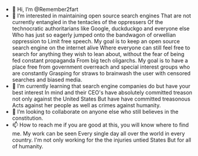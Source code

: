 - 👋 Hi, I’m @Remember2fart
- 👀 I’m interested in maintaining open source search engines
That are not currently entangled in the tentacles of the oppressers
Of the technocratic authoritarians like Google, duckduckgo and everyone else
Who has just so eagerly jumped onto the bandwagon of orwellian oppression to
Limit free speech. My goal is to keep an open source search engine on the
internet alive Where everyone can still feel free to search for anything 
they wish to lean about, without the fear of being fed constant propaganda
From big tech oligarchs. My goal is to have a place free from government overreach 
and special interest groups who are constantly Grasping for straws to brainwash 
the user with censored searches and biased media.
- 🌱 I’m currently learning that search engine companies do but have your best interest
In mind and their CEO's have absolutely committed treason not only against the United States
But have have committed treasonous Acts against her people as well as crimes against humanity.
- 💞️ I’m looking to collaborate on anyone else who still believes in the constitution.
- 📫 How to reach me if you are good at this, you will know where to find me. My work can be seen
Every single day all over the world in every country. I'm not only working for the the injuries untied States
But for all of humanity. 

<!---
Remember2fart/Remember2fart is a ✨ special ✨ repository because its `README.md` (this file) appears on your GitHub profile.
You can click the Preview link to take a look at your changes.
--->
